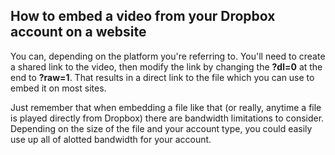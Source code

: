 ﻿## How to embed a video from your Dropbox account on a website

You can, depending on the platform you're referring to. 
You'll need to create a shared link to the video, then modify the link 
by changing the **?dl=0** at the end to **?raw=1**. 
That results in a direct link to the file which you can use to embed it on most sites.

Just remember that when embedding a file like that 
(or really, anytime a file is played directly from Dropbox) 
there are bandwidth limitations to consider. Depending on the 
size of the file and your account type, you could easily use up 
all of alotted bandwidth for your account.
